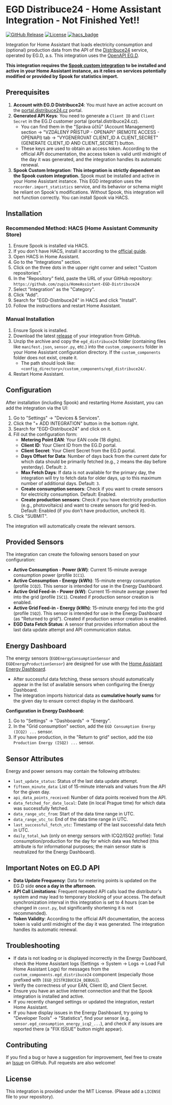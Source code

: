 # EGD Distribuce24 - Home Assistant Integration - **Not Finished Yet!!**

[![GitHub Release][releases-shield]][releases]
[![License][license-shield]][license]
[![hacs_badge](https://img.shields.io/badge/HACS-Default-orange.svg?style=for-the-badge)](https://github.com/hacs/integration)

Integration for Home Assistant that loads electricity consumption and (optional) production data from the API of the [Distribuce24](https://www.distribuce24.cz/) service, operated by EG.D, a.s. This integration uses the [OpenAPI EG.D](https://data.distribuce24.cz/openapi/egd/namerena-data/latest/).

**This integration requires the [Spook custom integration](https://github.com/frenck/spook) to be installed and active in your Home Assistant instance, as it relies on services potentially modified or provided by Spook for statistics import.**

## Prerequisites

1.  **Account with EG.D Distribuce24**: You must have an active account on the [portal.distribuce24.cz](https://portal.distribuce24.cz/) portal.
2.  **Generated API Keys**: You need to generate a `Client ID` and `Client Secret` in the EG.D customer portal (portal.distribuce24.cz).
    * You can find them in the "Správa účtů" (Account Management) section -> "VZDÁLENÝ PŘÍSTUP - OPENAPI" (REMOTE ACCESS - OPENAPI) tab -> "VYGENEROVAT CLIENT_ID A CLIENT_SECRET" (GENERATE CLIENT_ID AND CLIENT_SECRET) button.
    * These keys are used to obtain an access token. According to the official API documentation, the access token is valid until midnight of the day it was generated, and the integration handles its automatic renewal.
3.  **Spook Custom Integration**: **This integration is strictly dependent on the Spook custom integration.** Spook must be installed and active in your Home Assistant instance. This EGD integration uses the `recorder.import_statistics` service, and its behavior or schema might be reliant on Spook's modifications. Without Spook, this integration will not function correctly. You can install Spook via HACS.

## Installation

### Recommended Method: HACS (Home Assistant Community Store)

1.  Ensure Spook is installed via HACS.
2.  If you don't have HACS, install it according to the [official guide](https://hacs.xyz/docs/installation/prerequisites).
3.  Open HACS in Home Assistant.
4.  Go to the "Integrations" section.
5.  Click on the three dots in the upper right corner and select "Custom repositories".
6.  In the "Repository" field, paste the URL of your GitHub repository: `https://github.com/zupis/HomeAssistant-EGD-Distribuce24`
7.  Select "Integration" as the "Category".
8.  Click "Add".
9.  Search for "EGD-Distribuce24" in HACS and click "Install".
10. Follow the instructions and restart Home Assistant.

### Manual Installation

1.  Ensure Spook is installed.
2.  Download the latest [release](https://github.com/zupis/HomeAssistant-EGD-Distribuce24/releases) of your integration from GitHub.
3.  Unzip the archive and copy the `egd_distribuce24` folder (containing files like `manifest.json`, `sensor.py`, etc.) into the `custom_components` folder in your Home Assistant configuration directory. If the `custom_components` folder does not exist, create it.
    * The path should look like: `<config_directory>/custom_components/egd_distribuce24/`.
4.  Restart Home Assistant.

## Configuration

After installation (including Spook) and restarting Home Assistant, you can add the integration via the UI:

1.  Go to "Settings" -> "Devices & Services".
2.  Click the "+ ADD INTEGRATION" button in the bottom right.
3.  Search for "EGD-Distribuce24" and click on it.
4.  Fill out the configuration form:
    * **Metering Point EAN**: Your EAN code (18 digits).
    * **Client ID**: Your Client ID from the EG.D portal.
    * **Client Secret**: Your Client Secret from the EG.D portal.
    * **Days Offset for Data**: Number of days back from the current date for which data should be primarily fetched (e.g., `2` means the day before yesterday). Default: `2`.
    * **Max Fetch Days**: If data is not available for the primary day, the integration will try to fetch data for older days, up to this maximum number of additional days. Default: `3`.
    * **Create consumption sensors**: Check if you want to create sensors for electricity consumption. Default: Enabled.
    * **Create production sensors**: Check if you have electricity production (e.g., photovoltaics) and want to create sensors for grid feed-in. Default: Enabled (if you don't have production, uncheck it).
5.  Click "SUBMIT".

The integration will automatically create the relevant sensors.

## Provided Sensors

The integration can create the following sensors based on your configuration:

* **Active Consumption - Power (kW)**: Current 15-minute average consumption power (profile `ICC1`).
* **Active Consumption - Energy (kWh)**: 15-minute energy consumption (profile `ICQ2`). This sensor is intended for use in the Energy Dashboard.
* **Active Grid Feed-in - Power (kW)**: Current 15-minute average power fed into the grid (profile `ISC1`). Created if production sensor creation is enabled.
* **Active Grid Feed-in - Energy (kWh)**: 15-minute energy fed into the grid (profile `ISQ2`). This sensor is intended for use in the Energy Dashboard (as "Returned to grid"). Created if production sensor creation is enabled.
* **EGD Data Fetch Status**: A sensor that provides information about the last data update attempt and API communication status.

## Energy Dashboard

The energy sensors (`EGDEnergyConsumptionSensor` and `EGDEnergyProductionSensor`) are designed for use with the [Home Assistant Energy Dashboard](https://www.home-assistant.io/docs/energy/).

* After successful data fetching, these sensors should automatically appear in the list of available sensors when configuring the Energy Dashboard.
* The integration imports historical data as **cumulative hourly sums** for the given day to ensure correct display in the dashboard.

**Configuration in Energy Dashboard:**
1.  Go to "Settings" -> "Dashboards" -> "Energy".
2.  In the "Grid consumption" section, add the `EGD Consumption Energy (ICQ2) ...` sensor.
3.  If you have production, in the "Return to grid" section, add the `EGD Production Energy (ISQ2) ...` sensor.

## Sensor Attributes

Energy and power sensors may contain the following attributes:
* `last_update_status`: Status of the last data update attempt.
* `fifteen_minute_data`: List of 15-minute intervals and values from the API for the given day.
* `api_data_points_received`: Number of data points received from the API.
* `data_fetched_for_date_local`: Date (in local Prague time) for which data was successfully fetched.
* `data_range_utc_from`: Start of the data time range in UTC.
* `data_range_utc_to`: End of the data time range in UTC.
* `last_successful_fetch_utc`: Timestamp of the last successful data fetch in UTC.
* `daily_total_kwh` (only on energy sensors with ICQ2/ISQ2 profile): Total consumption/production for the day for which data was fetched (this attribute is for informational purposes; the main sensor state is neutralized for the Energy Dashboard).

## Important Notes on EG.D API

* **Data Update Frequency**: Data for metering points is updated on the EG.D side **once a day in the afternoon**.
* **API Call Limitations**: Frequent repeated API calls load the distributor's system and may lead to temporary blocking of your access. The default synchronization interval in this integration is set to 4 hours (can be changed in `const.py`, but significantly shortening it is not recommended).
* **Token Validity**: According to the official API documentation, the access token is valid until midnight of the day it was generated. The integration handles its automatic renewal.

## Troubleshooting

* If data is not loading or is displayed incorrectly in the Energy Dashboard, check the Home Assistant logs (Settings -> System -> Logs -> Load Full Home Assistant Logs) for messages from the `custom_components.egd_distribuce24` component (especially those prefixed with `[EGD_DISTRIBUCE24_DEBUG]`).
* Verify the correctness of your EAN, Client ID, and Client Secret.
* Ensure you have an active internet connection and that the Spook integration is installed and active.
* If you recently changed settings or updated the integration, restart Home Assistant.
* If you have display issues in the Energy Dashboard, try going to "Developer Tools" -> "Statistics", find your sensor (e.g., `sensor.egd_consumption_energy_icq2_...`), and check if any issues are reported there (a "FIX ISSUE" button might appear).

## Contributing

If you find a bug or have a suggestion for improvement, feel free to create an [Issue](https://github.com/zupis/HomeAssistant-EGD-Distribuce24/issues) on GitHub. Pull requests are also welcome!

## License

This integration is provided under the MIT License. (Please add a `LICENSE` file to your repository).

[releases]: https://github.com/zupis/HomeAssistant-EGD-Distribuce24/releases
[releases-shield]: https://img.shields.io/github/release/zupis/HomeAssistant-EGD-Distribuce24.svg?style=for-the-badge
[license]: https://github.com/zupis/HomeAssistant-EGD-Distribuce24/blob/main/LICENSE 
[license-shield]: https://img.shields.io/github/license/zupis/HomeAssistant-EGD-Distribuce24.svg?style=for-the-badge
